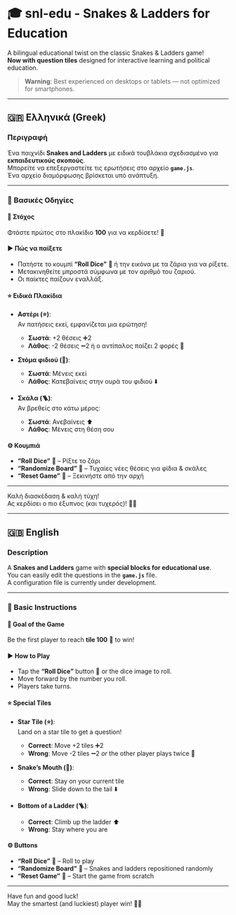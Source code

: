 # 🎓 snl-edu - Snakes & Ladders for Education

A bilingual educational twist on the classic Snakes & Ladders game!  
**Now with question tiles** designed for interactive learning and political education.

> **Warning**: Best experienced on desktops or tablets — not optimized for smartphones.

---

## 🇬🇷 Ελληνικά (Greek)

### Περιγραφή
Ένα παιχνίδι **Snakes and Ladders** με ειδικά τουβλάκια σχεδιασμένο για **εκπαιδευτικούς σκοπούς**.  
Μπορείτε να επεξεργαστείτε τις ερωτήσεις στο αρχείο **`game.js`**.  
Ένα αρχείο διαμόρφωσης βρίσκεται υπό ανάπτυξη.

---

### 🧩 Βασικές Οδηγίες

#### 🎯 Στόχος
Φτάστε πρώτος στο πλακίδιο **100** για να κερδίσετε! 🏁

#### ▶️ Πώς να παίξετε
- Πατήστε το κουμπί **“Roll Dice”** 🎲 ή την εικόνα με τα ζάρια για να ρίξετε.
- Μετακινηθείτε μπροστά σύμφωνα με τον αριθμό του ζαριού.
- Οι παίκτες παίζουν εναλλάξ.

#### ⭐ Ειδικά Πλακίδια
- **Αστέρι (⭐)**:  
  Αν πατήσεις εκεί, εμφανίζεται μια ερώτηση!  
  - **Σωστά**: +2 θέσεις ➕2  
  - **Λάθος**: -2 θέσεις ➖2 ή ο αντίπαλος παίζει 2 φορές 🔁

- **Στόμα φιδιού (🐍)**:  
  - **Σωστά**: Μένεις εκεί  
  - **Λάθος**: Κατεβαίνεις στην ουρά του φιδιού ⬇️

- **Σκάλα (🪜)**:  
  Αν βρεθείς στο κάτω μέρος:  
  - **Σωστά**: Ανεβαίνεις ⬆️  
  - **Λάθος**: Μένεις στη θέση σου

#### ⚙️ Κουμπιά
- **“Roll Dice”** 🎲 – Ρίξτε το ζάρι
- **“Randomize Board”** 🔀 – Τυχαίες νέες θέσεις για φίδια & σκάλες
- **“Reset Game”** 🔁 – Ξεκινήστε από την αρχή

---

Καλή διασκέδαση & καλή τύχη!  
Ας κερδίσει ο πιο έξυπνος (και τυχερός)! 🧠✨

---

## 🇬🇧 English

### Description
A **Snakes and Ladders** game with **special blocks for educational use**.  
You can easily edit the questions in the **`game.js`** file.  
A configuration file is currently under development.

---

### 🧩 Basic Instructions

#### 🎯 Goal of the Game
Be the first player to reach **tile 100** 🏁 to win!

#### ▶️ How to Play
- Tap the **“Roll Dice”** button 🎲 or the dice image to roll.
- Move forward by the number you roll.
- Players take turns.

#### ⭐ Special Tiles
- **Star Tile (⭐)**:  
  Land on a star tile to get a question!  
  - **Correct**: Move +2 tiles ➕2  
  - **Wrong**: Move -2 tiles ➖2 *or* the other player plays twice 🔁

- **Snake’s Mouth (🐍)**:  
  - **Correct**: Stay on your current tile  
  - **Wrong**: Slide down to the tail ⬇️

- **Bottom of a Ladder (🪜)**:  
  - **Correct**: Climb up the ladder ⬆️  
  - **Wrong**: Stay where you are

#### ⚙️ Buttons
- **“Roll Dice”** 🎲 – Roll to play
- **“Randomize Board”** 🔀 – Snakes and ladders repositioned randomly
- **“Reset Game”** 🔁 – Start the game from scratch

---

Have fun and good luck!  
May the smartest (and luckiest) player win! 🧠✨
